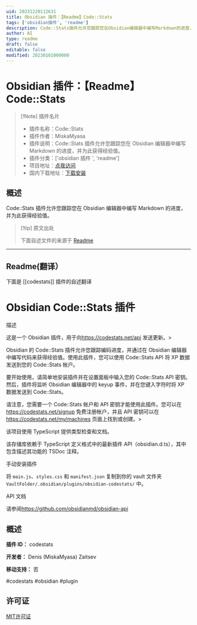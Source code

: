 ```yaml
---
uid: 20231220112631
title: Obsidian 插件：【Readme】Code::Stats
tags: ['obsidian插件', 'readme']
description: Code::Stats插件允许您跟踪您在Obsidian编辑器中编写Markdown的进度，并为此获得经验值。
author: AI
type: readme
draft: false
editable: false
modified: 20230101000000
---
```


# Obsidian 插件：【Readme】Code::Stats

> [!Note] 插件名片
> - 插件名称：Code::Stats
> - 插件作者：MiskaMyasa
> - 插件说明：Code::Stats 插件允许您跟踪您在 Obsidian 编辑器中编写 Markdown 的进度，并为此获得经验值。
> - 插件分类：['obsidian 插件 ', 'readme']
> - 项目地址：[点我访问](https://github.com/Miskamyasa/obsidian-codestats)
> - 国内下载地址：[下载安装](https://pkmer.cn/products/plugin/pluginMarket/?codestats)

## 概述

Code::Stats 插件允许您跟踪您在 Obsidian 编辑器中编写 Markdown 的进度，并为此获得经验值。

> [!tip] 原文出处
>
>下面自述文件的来源于 [Readme](https://ghproxy.net/https://raw.githubusercontent.com/Miskamyasa/obsidian-codestats/main/README.md)

---

## Readme(翻译）

下面是 [[codestats]] 插件的自述翻译

# Obsidian Code::Stats 插件

描述

这是一个 Obsidian 插件，用于向<https://codestats.net/api> 发送更新。>

Obsidian 的 Code::Stats 插件允许您跟踪编码进度，并通过在 Obsidian 编辑器中编写代码来获得经验值。使用此插件，您可以使用 Code::Stats API 将 XP 数据发送到您的 Code::Stats 帐户。

要开始使用，请简单地安装插件并在设置面板中输入您的 Code::Stats API 密钥。然后，插件将监听 Obsidian 编辑器中的 keyup 事件，并在您键入字符时将 XP 数据发送到 Code::Stats。

请注意，您需要一个 Code::Stats 帐户和 API 密钥才能使用此插件。您可以在<https://codestats.net/signup> 免费注册帐户，并且 API 密钥可以在 <https://codestats.net/my/machines> 页面上找到或创建。>

该项目使用 TypeScript 提供类型检查和文档。

该存储库依赖于 TypeScript 定义格式中的最新插件 API（obsidian.d.ts），其中包含描述其功能的 TSDoc 注释。

手动安装插件

将 `main.js`、`styles.css` 和 `manifest.json` 复制到你的 vault 文件夹 `VaultFolder/.obsidian/plugins/obsidian-codestats/` 中。

API 文档

请参阅<https://github.com/obsidianmd/obsidian-api>

## 概述

**插件 ID：** codestats

**开发者：** Denis (MiskaMyasa) Zaitsev

**移动支持：** 否

#codestats #obsidian #plugin

## 许可证

[MIT许可证](./LICENCE.md)

